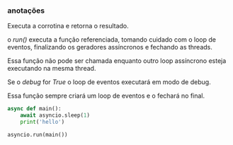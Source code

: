 ### anotações ###

Executa a corrotina e retorna o resultado.

o *run()* executa a função referenciada, tomando cuidado com o loop de eventos, finalizando os geradores assíncronos e fechando as threads.

Essa função não pode ser chamada enquanto outro loop assíncrono esteja executando na mesma thread.

Se o *debug* for *True* o loop de eventos executará em modo de debug.

Essa função sempre criará um loop de eventos e o fechará no final. 

```python
async def main():
    await asyncio.sleep(1)
    print('hello')

asyncio.run(main())
```

